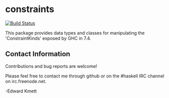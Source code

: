 constraints
===========

[![Build Status](https://secure.travis-ci.org/ekmett/constraints.png?branch=master)](http://travis-ci.org/ekmett/constraints)

This package provides data types and classes for manipulating the 'ConstraintKinds' exposed by GHC in 7.4.

Contact Information
-------------------

Contributions and bug reports are welcome!

Please feel free to contact me through github or on the #haskell IRC channel on irc.freenode.net.

-Edward Kmett
